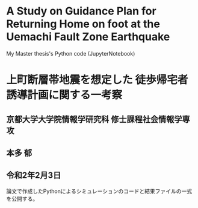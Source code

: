 # A Study on Guidance Plan for Returning Home on foot at the Uemachi Fault Zone Earthquake  
My Master thesis's Python code (JupyterNotebook)

# 上町断層帯地震を想定した 徒歩帰宅者誘導計画に関する一考察
## 京都大学大学院情報学研究科 修士課程社会情報学専攻  
## 本多 郁  
## 令和2年2月3日  

論文で作成したPythonによるシミュレーションのコードと結果ファイルの一式を公開する。
